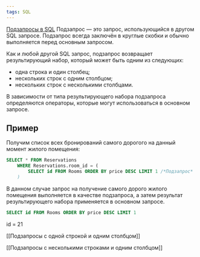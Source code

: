 ```yaml
---
tags: SQL
--- 
```

[Подзапросы в SQL](https://sql-academy.org/ru/guide/nested-sql-queries)
Подзапрос — это запрос, использующийся в другом SQL запросе. Подзапрос всегда заключён в круглые скобки и обычно выполняется перед основным запросом.

Как и любой другой SQL запрос, подзапрос возвращает результирующий набор, который может быть одним из следующих:

- одна строка и один столбец;
- нескольких строк с одним столбцом;
- нескольких строк с несколькими столбцами.

В зависимости от типа результирующего набора подзапроса определяются операторы, которые могут использоваться в основном запросе.

## Пример
Получим список всех бронирований самого дорогого на данный момент жилого помещения:

```sql
SELECT * FROM Reservations
    WHERE Reservations.room_id = (
        SELECT id FROM Rooms ORDER BY price DESC LIMIT 1 /*Подзапрос*
    )
```

В данном случае запрос на получение самого дорого жилого помещения выполняется в качестве подзапроса, а затем результат результирующего набора применяется в основном запросе.

```sql
SELECT id FROM Rooms ORDER BY price DESC LIMIT 1
```

id = 21

[[Подзапросы с одной строкой и одним столбцом]]

[[Подзапросы с несколькими строками и одним столбцом]]

